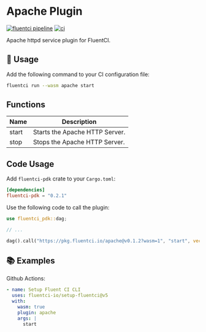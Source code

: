 # Apache Plugin

[![fluentci pipeline](https://shield.fluentci.io/x/apache)](https://pkg.fluentci.io/apache)
[![ci](https://github.com/fluentci-io/services/actions/workflows/apache.yml/badge.svg)](https://github.com/fluentci-io/services/actions/workflows/apache.yml)

Apache httpd service plugin for FluentCI.

## 🚀 Usage

Add the following command to your CI configuration file:

```bash
fluentci run --wasm apache start
```

## Functions

| Name   | Description                                        |
| ------ | -------------------------------------------------- |
| start  | Starts the Apache HTTP Server.                     |
| stop   | Stops the Apache HTTP Server.                      |

## Code Usage

Add `fluentci-pdk` crate to your `Cargo.toml`:

```toml
[dependencies]
fluentci-pdk = "0.2.1"
```

Use the following code to call the plugin:

```rust
use fluentci_pdk::dag;

// ...

dag().call("https://pkg.fluentci.io/apache@v0.1.2?wasm=1", "start", vec![])?;
```

## 📚 Examples

Github Actions:

```yaml
- name: Setup Fluent CI CLI
  uses: fluentci-io/setup-fluentci@v5
  with:
    wasm: true
    plugin: apache
    args: |
      start
```

